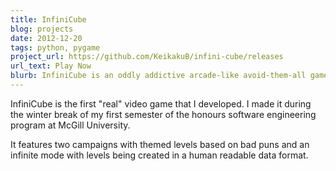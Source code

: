 ```yaml
---
title: InfiniCube
blog: projects
date: 2012-12-20
tags: python, pygame
project_url: https://github.com/KeikakuB/infini-cube/releases
url_text: Play Now
blurb: InfiniCube is an oddly addictive arcade-like avoid-them-all game. You play White Cube, a small but agile cube, orphaned at birth, eternally chased by the cubifications of his personal demons, the Evil Cubes.
---
```

InfiniCube is the first "real" video game that I developed. I made it during the winter break of my first semester of the honours software engineering program at McGill University.

It features two campaigns with themed levels based on bad puns and an infinite mode with levels being created in a human readable data format.
